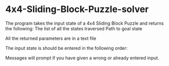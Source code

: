 # 4x4-Sliding-Block-Puzzle-solver
The program takes the input state of a 4x4 Sliding Block Puzzle and returns the following:
  The list of all the states traversed
  Path to goal state
  
 All the returned parameters are in a text file
 
 The input state is should be entered in the following order:
 
 Messages will prompt if you have given a wrong or already entered input.
 
 
